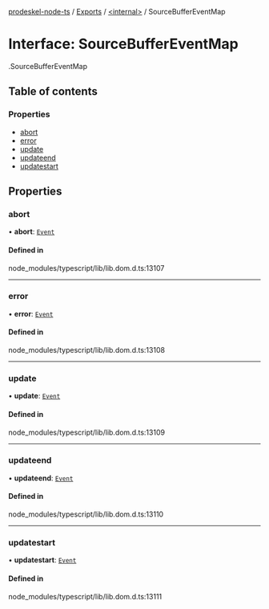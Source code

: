 [prodeskel-node-ts](../README.md) / [Exports](../modules.md) / [<internal\>](../modules/internal_.md) / SourceBufferEventMap

# Interface: SourceBufferEventMap

[<internal>](../modules/internal_.md).SourceBufferEventMap

## Table of contents

### Properties

- [abort](internal_.SourceBufferEventMap.md#abort)
- [error](internal_.SourceBufferEventMap.md#error)
- [update](internal_.SourceBufferEventMap.md#update)
- [updateend](internal_.SourceBufferEventMap.md#updateend)
- [updatestart](internal_.SourceBufferEventMap.md#updatestart)

## Properties

### abort

• **abort**: [`Event`](../modules/internal_.md#event)

#### Defined in

node_modules/typescript/lib/lib.dom.d.ts:13107

___

### error

• **error**: [`Event`](../modules/internal_.md#event)

#### Defined in

node_modules/typescript/lib/lib.dom.d.ts:13108

___

### update

• **update**: [`Event`](../modules/internal_.md#event)

#### Defined in

node_modules/typescript/lib/lib.dom.d.ts:13109

___

### updateend

• **updateend**: [`Event`](../modules/internal_.md#event)

#### Defined in

node_modules/typescript/lib/lib.dom.d.ts:13110

___

### updatestart

• **updatestart**: [`Event`](../modules/internal_.md#event)

#### Defined in

node_modules/typescript/lib/lib.dom.d.ts:13111
